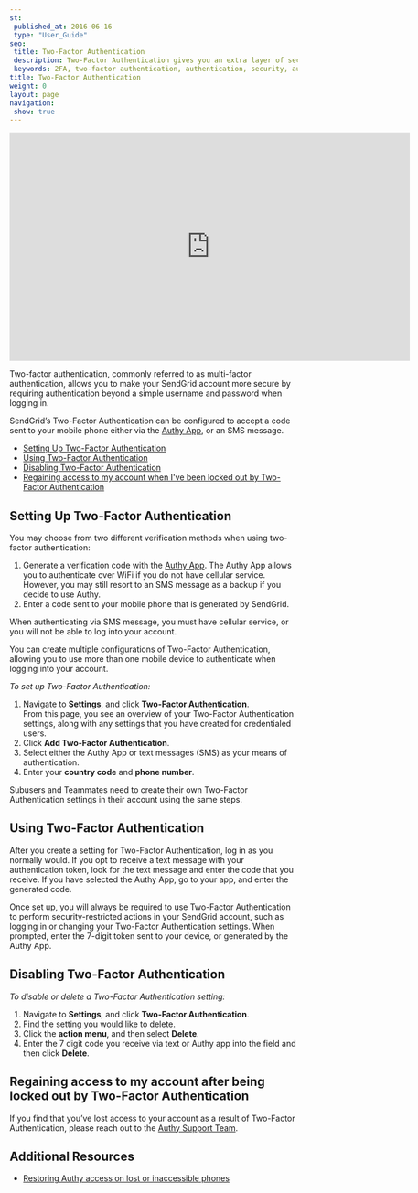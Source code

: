 ```yaml
---
st:
 published_at: 2016-06-16
 type: "User_Guide"
seo:
 title: Two-Factor Authentication
 description: Two-Factor Authentication gives you an extra layer of security to protect your SendGrid account.
 keywords: 2FA, two-factor authentication, authentication, security, authy
title: Two-Factor Authentication
weight: 0
layout: page
navigation:
 show: true
---
```


<iframe src="https://player.vimeo.com/video/248169751" width="700" height="400" frameborder="0" webkitallowfullscreen mozallowfullscreen allowfullscreen></iframe>

Two-factor authentication, commonly referred to as multi-factor authentication, allows you to make your SendGrid account more secure by requiring authentication beyond a simple username and password when logging in.

SendGrid’s Two-Factor Authentication can be configured to accept a code sent to your mobile phone either via the [Authy App](https://www.authy.com/app/mobile/), or an SMS message.

* [Setting Up Two-Factor Authentication](#-Setting-Up-Two-Factor-Authentication)
* [Using Two-Factor Authentication](#-Using-Two-Factor-Authentication)
* [Disabling Two-Factor Authentication](#-Disabling-Two-Factor-Authentication)
* [Regaining access to my account when I've been locked out by Two-Factor Authentication](#-Regaining-access-to-my-account-when-I--ve-been-locked-out-by-Two-Factor-Authentication)

## 	Setting Up Two-Factor Authentication
 	
You may choose from two different verification methods when using two-factor authentication:

1. Generate a verification code with the [Authy App](https://www.authy.com/app/mobile/).
   The Authy App allows you to authenticate over WiFi if you do not have cellular service. However, you may still resort to an SMS message as a backup if you decide to use Authy.
1. Enter a code sent to your mobile phone that is generated by SendGrid.

<call-out type="warning">

When authenticating via SMS message, you must have cellular service, or you will not be able to log into your account.

</call-out>

<call-out>

You can create multiple configurations of Two-Factor Authentication, allowing you to use more than one mobile device to authenticate when logging into your account.

</call-out>

*To set up Two-Factor Authentication:*

1. Navigate to **Settings**, and click **Two-Factor Authentication**.
 <br>From this page, you see an overview of your Two-Factor Authentication settings, along with any settings that you have created for credentialed users.
1. Click **Add Two-Factor Authentication**.
1. Select either the Authy App or text messages (SMS) as your means of authentication.
1. Enter your **country code** and **phone number**.

<call-out>

Subusers and Teammates need to create their own Two-Factor Authentication settings in their account using the same steps.

</call-out>

## 	Using Two-Factor Authentication
 	
After you create a setting for Two-Factor Authentication, log in as you normally would. If you opt to receive a text message with your authentication token, look for the text message and enter the code that you receive. If you have selected the Authy App, go to your app, and enter the generated code.

Once set up, you will always be required to use Two-Factor Authentication to perform security-restricted actions in your SendGrid account, such as logging in or changing your Two-Factor Authentication settings. When prompted, enter the 7-digit token sent to your device, or generated by the Authy App.

## 	Disabling Two-Factor Authentication
 	
*To disable or delete a Two-Factor Authentication setting:*

1. Navigate to **Settings**, and click **Two-Factor Authentication**.
1. Find the setting you would like to delete.
1. Click the **action menu**, and then select **Delete**.
1. Enter the 7 digit code you receive via text or Authy app into the field and then click **Delete**.

## 	Regaining access to my account after being locked out by Two-Factor Authentication
 	
If you find that you’ve lost access to your account as a result of Two-Factor Authentication, please reach out to the [Authy Support Team](https://support.authy.com/hc/en-us).

## 	Additional Resources
 	
* [Restoring Authy access on lost or inaccessible phones](https://support.authy.com/hc/en-us/articles/115012672088-Restoring-Authy-access-on-lost-or-inaccessible-phones)
